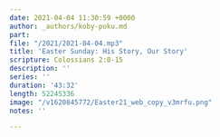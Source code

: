 ```yaml
---
date: 2021-04-04 11:30:59 +0000
author: _authors/koby-poku.md
part: 
file: "/2021/2021-04-04.mp3"
title: 'Easter Sunday: His Story, Our Story'
scripture: Colossians 2:8-15
description: ''
series: ''
duration: '43:32'
length: 52245336
image: "/v1620845772/Easter21_web_copy_v3mrfu.png"
notes: ''

---
```

